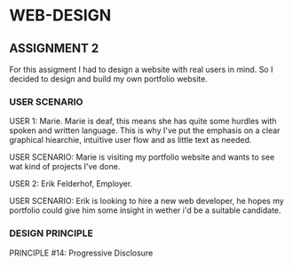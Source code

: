 # WEB-DESIGN

## ASSIGNMENT 2 

For this assigment I had to design a website with real users in mind. So I decided to design and build my own portfolio website. 

### USER SCENARIO

USER 1: Marie.
Marie is deaf, this means she has quite some hurdles with spoken and written language. This is why I've put the emphasis on a clear graphical hiearchie, intuïtive user flow and as little text as needed.

USER SCENARIO:
Marie is visiting my portfolio website and wants to see wat kind of projects I've done.

USER 2: 
Erik Felderhof, Employer.

USER SCENARIO:
Erik is looking to hire a new web developer, he hopes my portfolio could give him some insight in wether i'd be a suitable candidate.


### DESIGN PRINCIPLE 

PRINCIPLE #14: Progressive Disclosure

